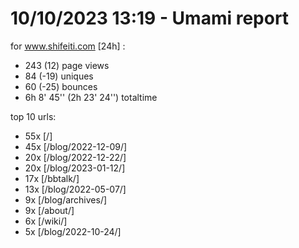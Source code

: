 # 10/10/2023 13:19 - Umami report
for www.shifeiti.com [24h] :

 - 243 (12) page views
 - 84 (-19) uniques
 - 60 (-25) bounces
 - 6h 8' 45'' (2h 23' 24'') totaltime


top 10 urls:
 - 55x [/]
 - 45x [/blog/2022-12-09/]
 - 20x [/blog/2022-12-22/]
 - 20x [/blog/2023-01-12/]
 - 17x [/bbtalk/]
 - 13x [/blog/2022-05-07/]
 - 9x [/blog/archives/]
 - 9x [/about/]
 - 6x [/wiki/]
 - 5x [/blog/2022-10-24/]


